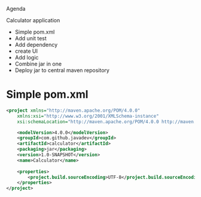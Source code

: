 Agenda

Calculator application

 - Simple pom.xml
 - Add unit test
 - Add dependency
 - create UI
 - Add logic
 - Combine jar in one
 - Deploy jar to central maven repository
 
Simple pom.xml
==============

```xml
<project xmlns="http://maven.apache.org/POM/4.0.0"
    xmlns:xsi="http://www.w3.org/2001/XMLSchema-instance"
    xsi:schemaLocation="http://maven.apache.org/POM/4.0.0 http://maven.apache.org/maven-v4_0_0.xsd">

    <modelVersion>4.0.0</modelVersion>
    <groupId>com.github.javadev</groupId>
    <artifactId>calculator</artifactId>
    <packaging>jar</packaging>
    <version>1.0-SNAPSHOT</version>
    <name>Calculator</name>
    
    <properties>
        <project.build.sourceEncoding>UTF-8</project.build.sourceEncoding>
    </properties>
</project>
```    

